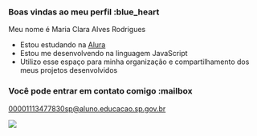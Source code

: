 ### Boas vindas ao meu perfil :blue_heart

Meu nome é Maria Clara Alves Rodrigues 

- Estou estudando na [Alura](https://www.alura.com.br)
- Estou me desenvolvendo na linguagem JavaScript
- Utilizo esse espaço para minha organização e compartilhamento dos meus projetos desenvolvidos

### Você pode entrar em contato comigo :mailbox

00001113477830sp@aluno.educacao.sp.gov.br

![](link)



